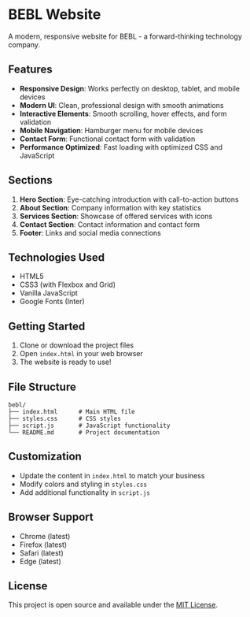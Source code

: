 # BEBL Website

A modern, responsive website for BEBL - a forward-thinking technology company.

## Features

- **Responsive Design**: Works perfectly on desktop, tablet, and mobile devices
- **Modern UI**: Clean, professional design with smooth animations
- **Interactive Elements**: Smooth scrolling, hover effects, and form validation
- **Mobile Navigation**: Hamburger menu for mobile devices
- **Contact Form**: Functional contact form with validation
- **Performance Optimized**: Fast loading with optimized CSS and JavaScript

## Sections

1. **Hero Section**: Eye-catching introduction with call-to-action buttons
2. **About Section**: Company information with key statistics
3. **Services Section**: Showcase of offered services with icons
4. **Contact Section**: Contact information and contact form
5. **Footer**: Links and social media connections

## Technologies Used

- HTML5
- CSS3 (with Flexbox and Grid)
- Vanilla JavaScript
- Google Fonts (Inter)

## Getting Started

1. Clone or download the project files
2. Open `index.html` in your web browser
3. The website is ready to use!

## File Structure

```
bebl/
├── index.html      # Main HTML file
├── styles.css      # CSS styles
├── script.js       # JavaScript functionality
└── README.md       # Project documentation
```

## Customization

- Update the content in `index.html` to match your business
- Modify colors and styling in `styles.css`
- Add additional functionality in `script.js`

## Browser Support

- Chrome (latest)
- Firefox (latest)
- Safari (latest)
- Edge (latest)

## License

This project is open source and available under the [MIT License](LICENSE). 
